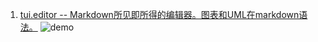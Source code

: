 1. [tui.editor -- Markdown所见即所得的编辑器。图表和UML在markdown语法。](https://github.com/nhnent/tui.editor)
    ![demo](https://user-images.githubusercontent.com/1215767/34353629-95b58da0-ea6c-11e7-859b-df5e990dd157.png)